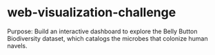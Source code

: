 # web-visualization-challenge
Purpose:
Build an interactive dashboard to explore the Belly Button Biodiversity dataset, which catalogs the microbes that colonize human navels.
